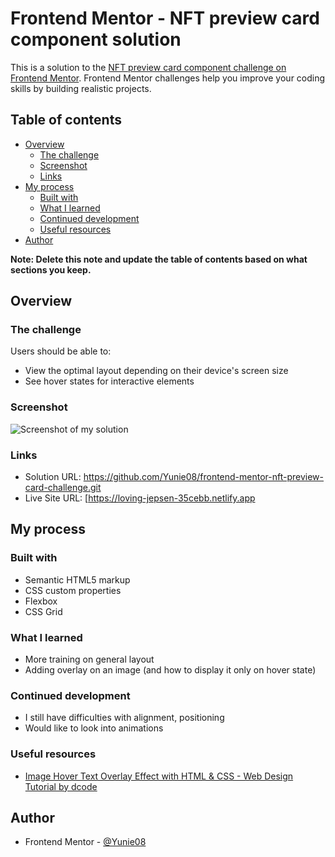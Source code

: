 # Frontend Mentor - NFT preview card component solution

This is a solution to the [NFT preview card component challenge on Frontend Mentor](https://www.frontendmentor.io/challenges/nft-preview-card-component-SbdUL_w0U). Frontend Mentor challenges help you improve your coding skills by building realistic projects. 

## Table of contents

- [Overview](#overview)
  - [The challenge](#the-challenge)
  - [Screenshot](#screenshot)
  - [Links](#links)
- [My process](#my-process)
  - [Built with](#built-with)
  - [What I learned](#what-i-learned)
  - [Continued development](#continued-development)
  - [Useful resources](#useful-resources)
- [Author](#author)

**Note: Delete this note and update the table of contents based on what sections you keep.**

## Overview

### The challenge

Users should be able to:

- View the optimal layout depending on their device's screen size
- See hover states for interactive elements

### Screenshot

![Screenshot of my solution](project\images\screenshots\screenshot.jpg)


### Links

- Solution URL: https://github.com/Yunie08/frontend-mentor-nft-preview-card-challenge.git
- Live Site URL: [https://loving-jepsen-35cebb.netlify.app

## My process

### Built with

- Semantic HTML5 markup
- CSS custom properties
- Flexbox
- CSS Grid

### What I learned

- More training on general layout
- Adding overlay on an image (and how to display it only on hover state)

### Continued development

- I still have difficulties with alignment, positioning
- Would like to look into animations

### Useful resources

- [Image Hover Text Overlay Effect with HTML & CSS - Web Design Tutorial by dcode](https://www.youtube.com/watch?v=exb2ab72Xhs)


## Author

- Frontend Mentor - [@Yunie08](https://www.frontendmentor.io/profile/Yunie08)
